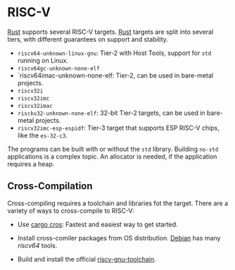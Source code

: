 RISC-V
======

[Rust] supports several RISC-V targets.  [Rust] targets are split into several
tiers, with different guarantees on support and stability.

 - `riscv64-unknown-linux-gnu`:
   Tier-2 with Host Tools, support for `std` running on Linux.
 - `riscv64gc-unknown-none-elf`
 - `riscv64imac-unknown-none-elf:
   Tier-2, can be used in bare-metal projects.
 - `riscv32i`
 - `riscv32imc`
 - `riscv32imac`
 - `risckv32-unknown-none-elf`:  32-bit Tier-2 targets, can be used in
   bare-metal projects.
 - `riscv32imc-esp-espidf`:  Tier-3 target that supports ESP RISC-V chips, like
   the `es-32-c3`.

The programs can be built with or without the `std` library.  Building `no-std`
applications is a complex topic.  An allocator is needed, if the application
requires a heap.


Cross-Compilation
-----------------

Cross-compiling requires a toolchain and libraries fot the target.
There are a variety of ways to cross-compile to RISC-V:

 - Use [cargo cros](https://github.com/rust-embedded/cross):
   Fastest and easiest way to get started.

 - Install cross-comiler packages from OS distribution.
   [Debian] has many _riscv64_ tools.

 - Build and install the official [riscv-gnu-toolchain].


[Debian]:	https://www.debian.org/
[Rust]:		https://www.rust-lang.org/
[riscv-gnu-toolchain]:	https://github.com/riscv-collab/riscv-gnu-toolchain

